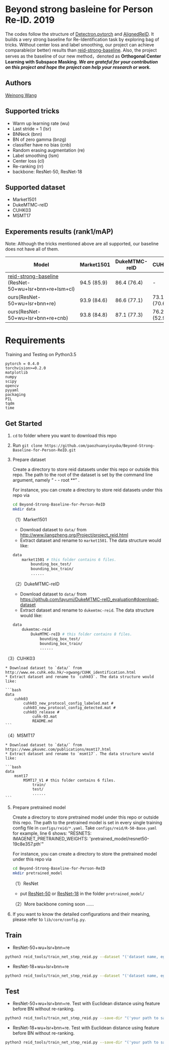 # Beyond strong basleine for Person Re-ID. 2019

The codes follow the structure of [Detectron.pytorch](https://github.com/roytseng-tw/Detectron.pytorch) and [AlignedReID](https://github.com/michuanhaohao/AlignedReID). It builds a very strong baseline for Re-Identification task by exploring bag of tricks. Without center loss and label smoothing, our project can achieve comparable(or better) results than [reid-strong-baseline](https://github.com/michuanhaohao/reid-strong-baseline). Also, the project serves as the baseline of our new method，denoted as **Orthogonal Center Learning with Subspace Masking**. ***We are grateful for your contribution on this project and hope the project can help your research or work.***

## Authors
[Weinong Wang](https://github.com/paozhuanyinyuba)

## Supported tricks
- Warm up learning rate (wu)
- Last stride = 1 (lsr)
- BNNeck (bnn)
- BN of zero gamma (bnzg)
- classifier have no bias (cnb)
- Random erasing augmentation (re)
- Label smoothing (lsm)
- Center loss (cl)
- Re-ranking (rr)
- backbone: ResNet-50, ResNet-18

## Supported dataset
- Market1501
- DukeMTMC-reID
- CUHK03
- MSMT17

## Experements results (rank1/mAP)
Note: Although the tricks mentioned above are all supported, our baseline does not have all of them.

| Model | Market1501 | DukeMTMC-reID | CUHK03 | MSMT17 |
| --- | -- | -- | -- | -- |
|[reid-strong-baseline](https://github.com/michuanhaohao/reid-strong-baseline) (ResNet-50+wu+lsr+bnn+re+lsm+cl) | 94.5 (85.9) |  86.4 (76.4) | - | -
|ours(ResNet-50+wu+lsr+bnn+re) | 93.9 (84.6) |  86.6 (77.1) | 73.1 (70.6) |  80.6(65.1)
|ours(ResNet-50+wu+lsr+bnn+re+cnb) | 93.8 (84.8) |  87.1 (77.3) | 76.2 (52.9) |  75.9(52.6)


# Requirements

Training and Testing on Python3.5

	pytorch = 0.4.0
	torchvision>=0.2.0
	matplotlib
	numpy
	scipy
	opencv
	pyyaml
	packaging
	PIL
	tqdm
	time

## Get Started

1. `cd` to folder where you want to download this repo

2. Run `git clone https://github.com/paozhuanyinyuba/Beyond-Strong-Baseline-for-Person-ReID.git`

3. Prepare dataset

    Create a directory to store reid datasets under this repo or outside this repo. The path to the root of the dataset is set by the command line argument, namely “ - - root **” .

    For instance, you can create a directory to store reid datasets under this repo via

    ```bash
    cd Beyond-Strong-Baseline-for-Person-ReID
    mkdir data
    ```

    （1）Market1501

    * Download dataset to `data/` from http://www.liangzheng.org/Project/project_reid.html
    * Extract dataset and rename to `market1501`. The data structure would like:

    ```bash
    data
        market1501 # this folder contains 6 files.
            bounding_box_test/
            bounding_box_train/
            ......
    ```

   （2）DukeMTMC-reID

    * Download dataset to `data/` from https://github.com/layumi/DukeMTMC-reID_evaluation#download-dataset
    * Extract dataset and rename to `dukemtmc-reid`. The data structure would like:

    ```bash
    data
        dukemtmc-reid
        	DukeMTMC-reID # this folder contains 8 files.
            	bounding_box_test/
            	bounding_box_train/
            	......
    ```
	
 （3）CUHK03

    * Download dataset to `data/` from http://www.ee.cuhk.edu.hk/~xgwang/CUHK_identification.html
    * Extract dataset and rename to `cuhk03`. The data structure would like:

    ```bash
    data
        cuhk03
        	cuhk03_new_protocol_config_labeled.mat #
        	cuhk03_new_protocol_config_detected.mat #
        	cuhk03_release #
            	cuhk-03.mat
            	README.md
    ```
	
 （4）MSMT17

    * Download dataset to `data/` from https://www.pkuvmc.com/publications/msmt17.html
    * Extract dataset and rename to `msmt17`. The data structure would like:
	
    ```bash
    data
        msmt17
        	MSMT17_V1 # this folder contains 6 files.
            	train/
            	test/
            	......
    ```

5. Prepare pretrained model

	Create a directory to store pretrained model under this repo or outside this repo. The path to the pretrained model is set in every single training config file in `configs/reid/*.yaml`. Take  `configs/reid/R-50-Base.yaml` for example, line 6 shows:
   	"RESNETS: 
   		IMAGENET_PRETRAINED_WEIGHTS: 'pretrained_model/resnet50-19c8e357.pth'"

    For instance, you can create a directory to store the pretrained model under this repo via

    ```bash
    cd Beyond-Strong-Baseline-for-Person-ReID
    mkdir pretrained_model
    ```

    （1）ResNet
      * put [ResNet-50](https://download.pytorch.org/models/resnet50-19c8e357.pth) or [ResNet-18](https://download.pytorch.org/models/resnet18-5c106cde.pth) in the folder `pretrained_model/`

   （2）More backbone coming soon ......

6. If you want to know the detailed configurations and their meaning, please refer to `lib/core/config.py`. 

## Train

- ResNet-50+wu+lsr+bnn+re

```bash
python3 reid_tools/train_net_step_reid.py --dataset "('dataset name, eg. cuhk03, market1501, msmt17 and dukemtmcreid')"  --root "('Your path to the root of the dataset')" --eval-step  "('How many epochs to test once')" --cfg configs/reid/R-50-Base.yaml  --save-dir "('your path to save checkpoints and logs')"
```

- ResNet-18+wu+lsr+bnn+re

```bash
python3 reid_tools/train_net_step_reid.py --dataset "('dataset name, eg. cuhk03, market1501, msmt17 and dukemtmcreid')"  --root "('Your path to the root of the dataset')" --eval-step  "('How many epochs to test once')" --cfg configs/reid/R-18-Base.yaml  --save-dir "('your path to save checkpoints and logs')"
```

## Test

- ResNet-50+wu+lsr+bnn+re. Test with Euclidean distance using feature before BN without re-ranking.

```bash
python3 reid_tools/train_net_step_reid.py --save-dir "('your path to save checkpoints and logs')"  --cfg configs/reid/R-50-Base.yaml --root "('Your path to the root of the dataset')"  --dataset "('dataset name, eg. cuhk03, market1501, msmt17 and dukemtmcreid')"  --evaluate --load_ckpt "('your path to trained checkpoints')"
```

- ResNet-18+wu+lsr+bnn+re. Test with Euclidean distance using feature before BN without re-ranking.

```bash
python3 reid_tools/train_net_step_reid.py --save-dir "('your path to save checkpoints and logs')"  --cfg configs/reid/R-18-Base.yaml --root "('Your path to the root of the dataset')"  --dataset "('dataset name, eg. cuhk03, market1501, msmt17 and dukemtmcreid')"  --evaluate --load_ckpt "('your path to trained checkpoints')"
```
